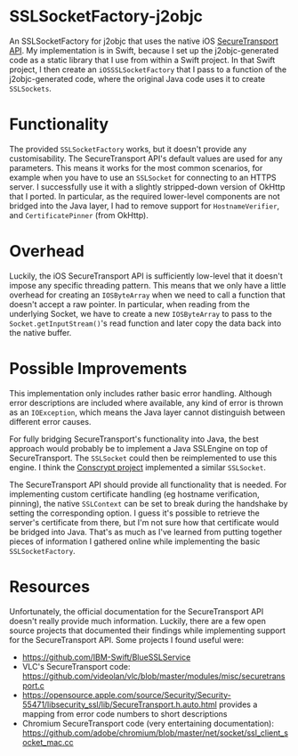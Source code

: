 # SSLSocketFactory-j2objc
An SSLSocketFactory for j2objc that uses the native iOS [SecureTransport API](https://developer.apple.com/documentation/security/secure_transport). My implementation is in Swift, because I set up the j2objc-generated code as a static library that I use from within a Swift project. In that Swift project, I then create an `iOSSSLSocketFactory` that I pass to a function of the j2objc-generated code, where the original Java code uses it to create `SSLSockets`.

# Functionality
The provided `SSLSocketFactory` works, but it doesn't provide any customisability. The SecureTransport API's default values are used for any parameters. This means it works for the most common scenarios, for example when you have to use an `SSLSocket` for connecting to an HTTPS server.
I successfully use it with a slightly stripped-down version of OkHttp that I ported. In particular, as the required lower-level components are not bridged into the Java layer, I had to remove support for `HostnameVerifier`, and `CertificatePinner` (from OkHttp). 

# Overhead
Luckily, the iOS SecureTransport API is sufficiently low-level that it doesn't impose any specific threading pattern. This means that we only have a little overhead for creating an `IOSByteArray` when we need to call a function that doesn't accept a raw pointer. In particular, when reading from the underlying Socket, we have to create a new `IOSByteArray` to pass to the `Socket.getInputStream()`'s read function and later copy the data back into the native buffer.

# Possible Improvements
This implementation only includes rather basic error handling. Although error descriptions are included where available, any kind of error is thrown as an `IOException`, which means the Java layer cannot distinguish between different error causes.

For fully bridging SecureTransport's functionality into Java, the best approach would probably be to implement a Java SSLEngine on top of SecureTransport. The `SSLSocket` could then be reimplemented to use this engine. I think the [Conscrypt project](https://github.com/google/conscrypt) implemented a similar `SSLSocket`.

The SecureTransport API should provide all functionality that is needed. For implementing custom certificate handling (eg hostname verification, pinning), the native `SSLContext` can be set to break during the handshake by setting the corresponding option. I guess it's possible to retrieve the server's certificate from there, but I'm not sure how that certificate would be bridged into Java. That's as much as I've learned from putting together pieces of information I gathered online while implementing the basic `SSLSocketFactory`.

# Resources
Unfortunately, the official documentation for the SecureTransport API doesn't really provide much information. Luckily, there are a few open source projects that documented their findings while implementing support for the SecureTransport API. Some projects I found useful were:

 - https://github.com/IBM-Swift/BlueSSLService
 - VLC's SecureTransport code: https://github.com/videolan/vlc/blob/master/modules/misc/securetransport.c
 - https://opensource.apple.com/source/Security/Security-55471/libsecurity_ssl/lib/SecureTransport.h.auto.html provides a mapping from error code numbers to short descriptions
 - Chromium SecureTransport code (very entertaining documentation): https://github.com/adobe/chromium/blob/master/net/socket/ssl_client_socket_mac.cc
